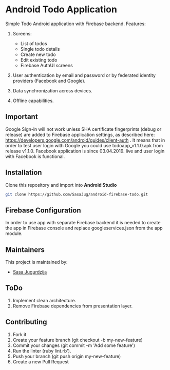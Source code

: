 # Android Todo Application

Simple Todo Android application with Firebase backend. Features:

1. Screens: 
    * List of todos
    * Single todo details
    * Create new todo 
    * Edit existing todo
    * Firebase AuthUI screens
    
2. User authentication by email and password or by federated identity providers (Facebook and Google).

3. Data synchronization across devices.

4. Offline capabilities.

## Important
Google Sign-in will not work unless SHA certificate fingerprints (debug or release) are added to Firebase application settings, as described here:
https://developers.google.com/android/guides/client-auth . It means that in order to test user login with Google you could use todoapp_v1.1.0.apk from release v1.1.0.
Facebook application is since 03.04.2019. live and user login with Facebook is functional.


## Installation
Clone this repository and import into **Android Studio**
```bash
git clone https://github.com/SasaJug/android-firebase-todo.git
```

## Firebase Configuration
In order to use app with separate Firebase backend it is needed to create the app in Firebase console and replace googleservices.json from the app module.


## Maintainers
This project is maintained by:
* [Sasa Jugurdzija](http://github.com/SasaJug)

## ToDo
1. Implement clean architecture.
2. Remove Firebase dependencies from presentation layer.


## Contributing

1. Fork it
2. Create your feature branch (git checkout -b my-new-feature)
3. Commit your changes (git commit -m 'Add some feature')
4. Run the linter (ruby lint.rb').
5. Push your branch (git push origin my-new-feature)
6. Create a new Pull Request
